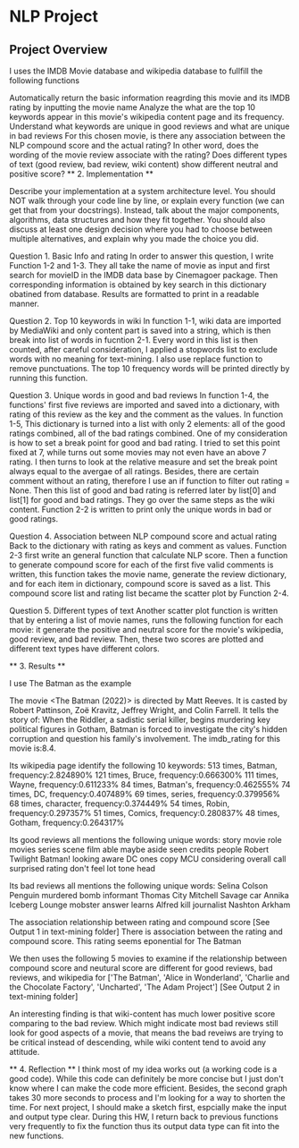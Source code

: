 # NLP Project

## Project Overview ##

I uses the IMDB Movie database and wikipedia database to fullfill the following functions

Automatically return the basic information reagrding this movie and its IMDB rating by inputting the movie name
Analyze the what are the top 10 keywords appear in this movie's wikipedia content page and its frequency.
Understand what keywords are unique in good reviews and what are unique in bad reviews
For this chosen movie, is there any association between the NLP compound score and the actual rating? In other word, does the wording of the movie review associate with the rating?
Does different types of text (good review, bad review, wiki content) show different neutral and positive score?
** 2. Implementation **

Describe your implementation at a system architecture level. You should NOT walk through your code line by line, or explain every function (we can get that from your docstrings). Instead, talk about the major components, algorithms, data structures and how they fit together. You should also discuss at least one design decision where you had to choose between multiple alternatives, and explain why you made the choice you did.

Question 1. Basic Info and rating In order to answer this question, I write Function 1-2 and 1-3. They all take the name of movie as input and first search for movieID in the IMDB data base by Cinemagoer package. Then corresponding information is obtained by key search in this dictionary obatined from database. Results are formatted to print in a readable manner.

Question 2. Top 10 keywords in wiki In function 1-1, wiki data are imported by MediaWiki and only content part is saved into a string, which is then break into list of words in fucntion 2-1. Every word in this list is then counted, after careful consideration, I applied a stopwords list to exclude words with no meaning for text-mining. I also use replace function to remove punctuations. The top 10 frequency words will be printed directly by running this function.

Question 3. Unique words in good and bad reviews In function 1-4, the functions' first five reviews are imported and saved into a dictionary, with rating of this review as the key and the comment as the values. In function 1-5, This dictionary is turned into a list with only 2 elements: all of the good ratings combined, all of the bad ratings combined. One of my consideration is how to set a break point for good and bad rating. I tried to set this point fixed at 7, while turns out some movies may not even have an above 7 rating. I then turns to look at the relative measure and set the break point always equal to the avergae of all ratings. Besides, there are certain comment without an rating, therefore I use an if function to filter out rating = None. Then this list of good and bad rating is referred later by list[0] and list[1] for good and bad ratings. They go over the same steps as the wiki content. Function 2-2 is written to print only the unique words in bad or good ratings.

Question 4. Association between NLP compound score and actual rating Back to the dictionary with rating as keys and comment as values. Function 2-3 first write an general function that calculate NLP score. Then a function to generate compound score for each of the first five valid comments is written, this function takes the movie name, generate the review dictionary, and for each item in dictionary, compound score is saved as a list. This compound score list and rating list became the scatter plot by Function 2-4.

Question 5. Different types of text Another scatter plot function is written that by entering a list of movie names, runs the following function for each movie: it generate the positive and neutral score for the movie's wikipedia, good review, and bad review. Then, these two scores are plotted and different text types have different colors.

** 3. Results **

I use The Batman as the example

The movie <The Batman (2022)> is directed by Matt Reeves. It is casted by Robert Pattinson, Zoë Kravitz, Jeffrey Wright, and Colin Farrell. It tells the story of: When the Riddler, a sadistic serial killer, begins murdering key political figures in Gotham, Batman is forced to investigate the city's hidden corruption and question his family's involvement. The imdb_rating for this movie is:8.4.

Its wikipedia page identify the following 10 keywords: 513 times, Batman, frequency:2.824890% 121 times, Bruce, frequency:0.666300% 111 times, Wayne, frequency:0.611233% 84 times, Batman's, frequency:0.462555% 74 times, DC, frequency:0.407489% 69 times, series, frequency:0.379956% 68 times, character, frequency:0.374449% 54 times, Robin, frequency:0.297357% 51 times, Comics, frequency:0.280837% 48 times, Gotham, frequency:0.264317%

Its good reviews all mentions the following unique words: story movie role movies series scene film able maybe aside seen credits people Robert Twilight Batman! looking aware DC ones copy MCU considering overall call surprised rating don't feel lot tone head

Its bad reviews all mentions the following unique words: Selina Colson Penguin murdered bomb informant Thomas City Mitchell Savage car Annika Iceberg Lounge mobster answer learns Alfred kill journalist Nashton Arkham

The association relationship between rating and compound score [See Output 1 in text-mining folder] There is association between the rating and compound score. This rating seems eponential for The Batman

We then uses the following 5 movies to examine if the relationship between compound score and neutural score are different for good reviews, bad reviews, and wikipedia for ['The Batman', 'Alice in Wonderland', 'Charlie and the Chocolate Factory', 'Uncharted', 'The Adam Project'] [See Output 2 in text-mining folder]

An interesting finding is that wiki-content has much lower positive score comparing to the bad review. Which might indicate most bad reviews still look for good aspects of a movie, that means the bad reveiws are trying to be critical instead of descending, while wiki content tend to avoid any attitude.

** 4. Reflection ** I think most of my idea works out (a working code is a good code). While this code can definitely be more concise but I just don't know where I can make the code more efficient. Besides, the second graph takes 30 more seconds to process and I'm looking for a way to shorten the time. For next project, I should make a sketch first, espcially make the input and output type clear. During this HW, I return back to previous functions very frequently to fix the function thus its output data type can fit into the new functions.
